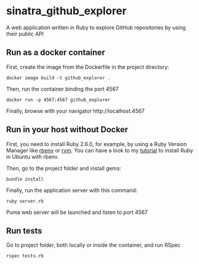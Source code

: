 # sinatra_github_explorer
A web application written in Ruby to explore GitHub repositories by using their public API

## Run as a docker container

First, create the image from the Dockerfile in the project directory:
```
docker image build -t github_explorer .
```

Then, run the container binding the port 4567
```
docker run -p 4567:4567 github_explorer
```

Finally, browse with your navigator http://localhost:4567

## Run in your host without Docker

First, you need to install Ruby 2.6.0, for example, by using a Ruby Version Manager like 
[rbenv](https://github.com/rbenv/rbenv) or [rvm](https://github.com/rvm/rvm). You can have
a look to my [tutorial](https://github.com/davidverdu/rails_tutorial/tree/master/01_install_ruby) to
install Ruby in Ubuntu with rbenv.

Then, go to the project folder and install gems:
```
bundle install
```

Finally, run the application server with this command:
```
ruby server.rb
```

Puma web server will be launched and listen to port 4567

## Run tests

Go to project folder, both locally or inside the container, and run RSpec
```
rspec tests.rb
```

